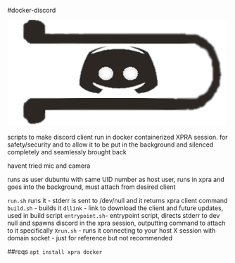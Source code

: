 #docker-discord

![docker-discord](concord.png)


scripts to make discord client run in docker containerized XPRA session. for safety/security and to allow it to be put in the background and silenced completely and seamlessly brought back

 havent tried mic and camera

runs as user dubuntu with same UID number as host user, runs in xpra and goes into the background, must attach from desired client

``run.sh`` runs it - stderr is sent to /dev/null and it returns xpra client command
``build.sh`` - builds it
``dllink`` - link to download the client and future updates, used in build script
``entrypoint.sh``- entrypoint script, directs stderr to dev null and spawns discord in the xpra session, outputting command to attach to it specifically 
``Xrun.sh`` - runs it connecting to your host X session with domain socket - just for reference but not recommended


##reqs
``apt install xpra docker``
